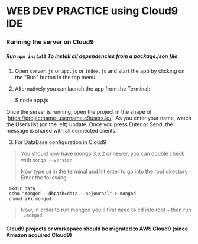 # WEB DEV PRACTICE using Cloud9 IDE #

### Running the server on Cloud9

#####   Run `npm install` To install all dependencies from a package.json file

1) Open `server.js` or `app.js` or `index.js` and start the app by clicking on the "Run" button in the top menu.

2) Alternatively you can launch the app from the Terminal:

    $ node app.js

Once the server is running, open the project in the shape of 'https://projectname-username.c9users.io/'. As you enter your name, watch the Users list (on the left) update. Once you press Enter or Send, the message is shared with all connected clients.

3) For DataBase configuration in Cloud9

> You should now have mongo 3.6.2 or newer, you can double check with `mongo --version`
>
> Now type `cd` in the terminal and hit enter to go into the root directory `~`
Enter the following:
     
     mkdir data
     echo "mongod --dbpath=data --nojournal" > mongod
     chmod a+x mongod
> Now, in order to run mongod you'll first need to cd into root `~` then run `./mongod` 


#### Cloud9 projects or workspace should be migrated to AWS Cloud9 (since Amazon acquired Cloud9)
